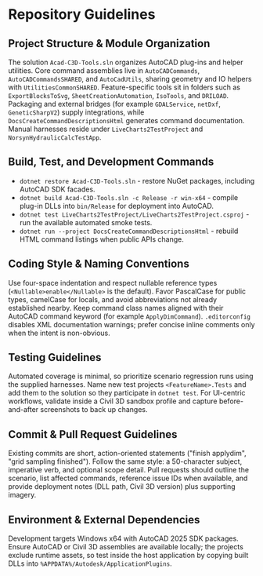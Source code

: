 # Repository Guidelines

## Project Structure & Module Organization
The solution `Acad-C3D-Tools.sln` organizes AutoCAD plug-ins and helper utilities. Core command assemblies live in `AutoCADCommands`, `AutoCADCommandsSHARED`, and `AutoCadUtils`, sharing geometry and IO helpers with `UtilitiesCommonSHARED`. Feature-specific tools sit in folders such as `ExportBlocksToSvg`, `SheetCreationAutomation`, `IsoTools`, and `DRILOAD`. Packaging and external bridges (for example `GDALService`, `netDxf`, `GeneticSharpV2`) supply integrations, while `DocsCreateCommandDescriptionsHtml` generates command documentation. Manual harnesses reside under `LiveCharts2TestProject` and `NorsynHydraulicCalcTestApp`.

## Build, Test, and Development Commands
- `dotnet restore Acad-C3D-Tools.sln` - restore NuGet packages, including AutoCAD SDK facades.
- `dotnet build Acad-C3D-Tools.sln -c Release -r win-x64` - compile plug-in DLLs into `bin/Release` for deployment into AutoCAD.
- `dotnet test LiveCharts2TestProject/LiveCharts2TestProject.csproj` - run the available automated smoke tests.
- `dotnet run --project DocsCreateCommandDescriptionsHtml` - rebuild HTML command listings when public APIs change.

## Coding Style & Naming Conventions
Use four-space indentation and respect nullable reference types (`<Nullable>enable</Nullable>` is the default). Favor PascalCase for public types, camelCase for locals, and avoid abbreviations not already established nearby. Keep command class names aligned with their AutoCAD command keyword (for example `ApplyDimCommand`). `.editorconfig` disables XML documentation warnings; prefer concise inline comments only when the intent is non-obvious.

## Testing Guidelines
Automated coverage is minimal, so prioritize scenario regression runs using the supplied harnesses. Name new test projects `<FeatureName>.Tests` and add them to the solution so they participate in `dotnet test`. For UI-centric workflows, validate inside a Civil 3D sandbox profile and capture before-and-after screenshots to back up changes.

## Commit & Pull Request Guidelines
Existing commits are short, action-oriented statements ("finish applydim", "grid sampling finished"). Follow the same style: a 50-character subject, imperative verb, and optional scope detail. Pull requests should outline the scenario, list affected commands, reference issue IDs when available, and provide deployment notes (DLL path, Civil 3D version) plus supporting imagery.

## Environment & External Dependencies
Development targets Windows x64 with AutoCAD 2025 SDK packages. Ensure AutoCAD or Civil 3D assemblies are available locally; the projects exclude runtime assets, so test inside the host application by copying built DLLs into `%APPDATA%/Autodesk/ApplicationPlugins`.
